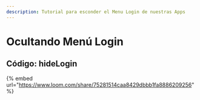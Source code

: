 ```yaml
---
description: Tutorial para esconder el Menu Login de nuestras Apps
---
```


# Ocultando Menú Login

## Código: hideLogin

{% embed url="https://www.loom.com/share/75281514caa8429dbbb1fa8886209256" %}



